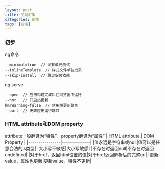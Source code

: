 ```yaml
---
layout: post
title: 问题汇集
categories: 前端
tags: [前端]
---
```


### 初步
ng命令
```
--minimal=true  // 没有单元测试
--inlineTemplate  // 样式文件单独出来
--skip-install  // 跳过安装依赖
```
ng serve
``` 
--open  // 应用构建完成后在浏览器中运行
--hmr   // 开启热更新
hmrWarning=false  // 禁用热更新警告
--port  // 更改应用运行端口
```

### HTML attribute和DOM property
attribute一般翻译为“特性”，property翻译为“属性”
| HTML attribute | DOM Property |
|----------------|--------------|
|值永远是字符串或null|值可以是任意合法的js类型|
|大小写不敏感|大小写敏感|
|不存在时返回null|不存在时返回undefined|
|对于href，返回html设置的值|对于href返回解析后的完整url|
|更新value，属性也更新|更新value，特性不更新|